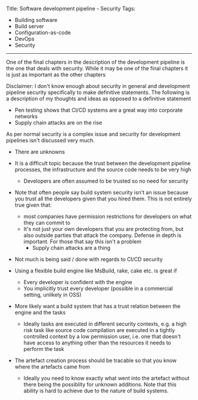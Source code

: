 Title: Software development pipeline - Security
Tags:
  - Building software
  - Build server
  - Configuration-as-code
  - DevOps
  - Security
---

One of the final chapters in the description of the development pipeline is the one that deals with
security. While it may be one of the final chapters it is just as important as the other chapters

Disclaimer: I don't know enough about security in general and development pipeline security specifically
to make definitive statements. The following is a description of my thoughts and ideas as opposed
to a definitive statement

- Pen testing shows that CI/CD systems are a great way into corporate networks
- Supply chain attacks are on the rise

As per normal security is a complex issue and security for development pipelines isn't discussed
very much.
- There are unknowns
- It is a difficult topic because the trust between the development pipeline processes, the infrastructure
  and the source code needs to be very high
  - Developers are often assumed to be trusted so no need for security


- Note that often people say build system security isn't an issue because you trust all the developers
  given that you hired them. This is not entirely true given that:
  - most companies have permission restrictions for developers on what they can commit to
  - It's not just your own developers that you are protecting from, but also outside parties that
    attack the company. Defense in depth is important. For those that say this isn't a problem
    - Supply chain attacks are a thing
- Not much is being said / done with regards to CI/CD security





- Using a flexible build engine like MsBuild, rake, cake etc. is great if
  - Every developer is confident with the engine
  - You implicitly trust every developer (possible in a commercial setting, unlikely in OSS)
- More likely want a build system that has a trust relation between the engine and the tasks
  - Ideally tasks are executed in different security contexts, e.g. a high risk task like source
    code compilation are executed in a tightly controlled context by a low permission user, i.e.
    one that doesn't have access to anything other than the resources it needs to perform the task
- The artefact creation process should be tracable so that you know where the artefacts came from
  - Ideally you need to know exactly what went into the artefact without there being the possiblity
    for unknown additions. Note that this ability is hard to achieve due to the nature of
    build systems.


